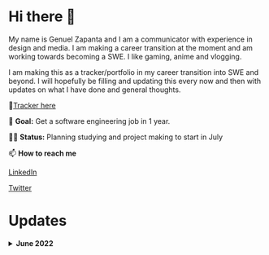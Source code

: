 # Hi there 👋

My name is Genuel Zapanta and I am a communicator with experience in design and media. I am making a career transition at the moment and am working towards becoming a SWE. I like gaming, anime and vlogging.

I am making this as a tracker/portfolio in my career transition into SWE and beyond. I will hopefully be filling and updating this every now and then with updates on what I have done and general thoughts.

🌱[Tracker here](https://github.com/rulerrobin/SelfEduTracker/blob/main/README.md)

🥅 **Goal:** Get a software engineering job in 1 year.

👨‍💻 **Status:** Planning studying and project making to start in July

📫 **How to reach me** 

[LinkedIn](https://www.linkedin.com/in/genuel-mark-zapanta-6a3411140/)

[Twitter](https://twitter.com/GenuelMark)

# Updates

**<details><summary>June 2022</summary>**
<p>
Planning out coursework and basic foundations. 

June 23 - Added

🥅 **Goal:** Get a software engineering job in 1 year. 

👨‍💻 **Status:** Planning courses and self curriculum

**<details><summary>March 2023</summary>**
<p>
  💻 **Status:** Started Coder Academy Accelarated Web Development Course
  
<!--
**rulerrobin/rulerrobin** is a ✨ _special_ ✨ repository because its `README.md` (this file) appears on your GitHub profile.

Here are some ideas to get you started:

- 🔭 I’m currently working on ...
- 🌱 I’m currently learning ...
- 👯 I’m looking to collaborate on ...
- 🤔 I’m looking for help with ...
- 💬 Ask me about ...
- 📫 How to reach me: ...
- 😄 Pronouns: ...
- ⚡ Fun fact: ...
-->
